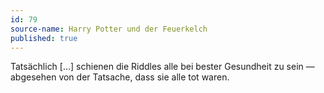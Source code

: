 ```yaml
---
id: 79
source-name: Harry Potter und der Feuerkelch
published: true
---
```

Tatsächlich […] schienen die Riddles alle bei bester Gesundheit zu sein — abgesehen von der Tatsache, dass sie alle tot waren.
